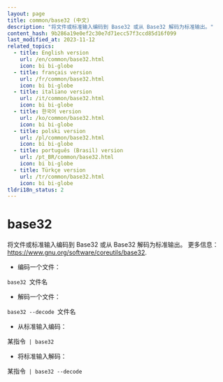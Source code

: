 ```yaml
---
layout: page
title: common/base32 (中文)
description: "将文件或标准输入编码到 Base32 或从 Base32 解码为标准输出。"
content_hash: 9b286a19e0ef2c30e7d71ecc57f3ccd85d16f099
last_modified_at: 2023-11-12
related_topics:
  - title: English version
    url: /en/common/base32.html
    icon: bi bi-globe
  - title: français version
    url: /fr/common/base32.html
    icon: bi bi-globe
  - title: italiano version
    url: /it/common/base32.html
    icon: bi bi-globe
  - title: 한국어 version
    url: /ko/common/base32.html
    icon: bi bi-globe
  - title: polski version
    url: /pl/common/base32.html
    icon: bi bi-globe
  - title: português (Brasil) version
    url: /pt_BR/common/base32.html
    icon: bi bi-globe
  - title: Türkçe version
    url: /tr/common/base32.html
    icon: bi bi-globe
tldri18n_status: 2
---
```

# base32

将文件或标准输入编码到 Base32 或从 Base32 解码为标准输出。
更多信息：<https://www.gnu.org/software/coreutils/base32>.

- 编码一个文件：

`base32 `<span class="tldr-var badge badge-pill bg-dark-lm bg-white-dm text-white-lm text-dark-dm font-weight-bold">文件名</span>

- 解码一个文件：

`base32 --decode `<span class="tldr-var badge badge-pill bg-dark-lm bg-white-dm text-white-lm text-dark-dm font-weight-bold">文件名</span>

- 从标准输入编码：

<span class="tldr-var badge badge-pill bg-dark-lm bg-white-dm text-white-lm text-dark-dm font-weight-bold">某指令</span>` | base32`

- 将标准输入解码：

<span class="tldr-var badge badge-pill bg-dark-lm bg-white-dm text-white-lm text-dark-dm font-weight-bold">某指令</span>` | base32 --decode`
